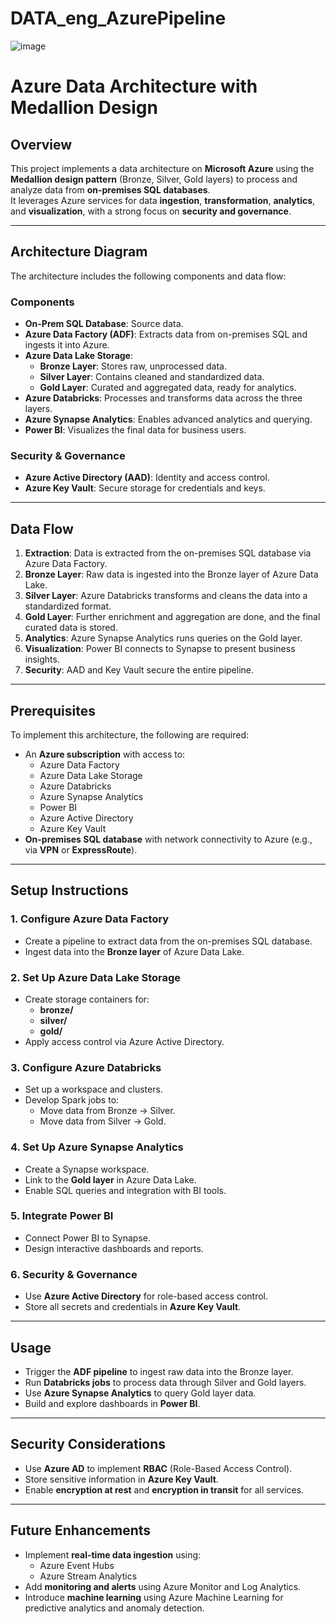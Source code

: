 # DATA_eng_AzurePipeline
![image](https://github.com/user-attachments/assets/96a6e52d-1638-42a4-9262-44451899a490)


# **Azure Data Architecture with Medallion Design**

## **Overview**
This project implements a data architecture on **Microsoft Azure** using the **Medallion design pattern** (Bronze, Silver, Gold layers) to process and analyze data from **on-premises SQL databases**.  
It leverages Azure services for data **ingestion**, **transformation**, **analytics**, and **visualization**, with a strong focus on **security and governance**.

---

## **Architecture Diagram**

The architecture includes the following components and data flow:

### **Components**
- **On-Prem SQL Database**: Source data.
- **Azure Data Factory (ADF)**: Extracts data from on-premises SQL and ingests it into Azure.
- **Azure Data Lake Storage**:
  - **Bronze Layer**: Stores raw, unprocessed data.
  - **Silver Layer**: Contains cleaned and standardized data.
  - **Gold Layer**: Curated and aggregated data, ready for analytics.
- **Azure Databricks**: Processes and transforms data across the three layers.
- **Azure Synapse Analytics**: Enables advanced analytics and querying.
- **Power BI**: Visualizes the final data for business users.

### **Security & Governance**
- **Azure Active Directory (AAD)**: Identity and access control.
- **Azure Key Vault**: Secure storage for credentials and keys.

---

## **Data Flow**

1. **Extraction**: Data is extracted from the on-premises SQL database via Azure Data Factory.
2. **Bronze Layer**: Raw data is ingested into the Bronze layer of Azure Data Lake.
3. **Silver Layer**: Azure Databricks transforms and cleans the data into a standardized format.
4. **Gold Layer**: Further enrichment and aggregation are done, and the final curated data is stored.
5. **Analytics**: Azure Synapse Analytics runs queries on the Gold layer.
6. **Visualization**: Power BI connects to Synapse to present business insights.
7. **Security**: AAD and Key Vault secure the entire pipeline.

---

## **Prerequisites**

To implement this architecture, the following are required:

- An **Azure subscription** with access to:
  - Azure Data Factory
  - Azure Data Lake Storage
  - Azure Databricks
  - Azure Synapse Analytics
  - Power BI
  - Azure Active Directory
  - Azure Key Vault
- **On-premises SQL database** with network connectivity to Azure (e.g., via **VPN** or **ExpressRoute**).

---

## **Setup Instructions**

### 1. **Configure Azure Data Factory**
- Create a pipeline to extract data from the on-premises SQL database.
- Ingest data into the **Bronze layer** of Azure Data Lake.

### 2. **Set Up Azure Data Lake Storage**
- Create storage containers for:
  - **bronze/**
  - **silver/**
  - **gold/**
- Apply access control via Azure Active Directory.

### 3. **Configure Azure Databricks**
- Set up a workspace and clusters.
- Develop Spark jobs to:
  - Move data from Bronze → Silver.
  - Move data from Silver → Gold.

### 4. **Set Up Azure Synapse Analytics**
- Create a Synapse workspace.
- Link to the **Gold layer** in Azure Data Lake.
- Enable SQL queries and integration with BI tools.

### 5. **Integrate Power BI**
- Connect Power BI to Synapse.
- Design interactive dashboards and reports.

### 6. **Security & Governance**
- Use **Azure Active Directory** for role-based access control.
- Store all secrets and credentials in **Azure Key Vault**.

---

## **Usage**

- Trigger the **ADF pipeline** to ingest raw data into the Bronze layer.
- Run **Databricks jobs** to process data through Silver and Gold layers.
- Use **Azure Synapse Analytics** to query Gold layer data.
- Build and explore dashboards in **Power BI**.

---

## **Security Considerations**

- Use **Azure AD** to implement **RBAC** (Role-Based Access Control).
- Store sensitive information in **Azure Key Vault**.
- Enable **encryption at rest** and **encryption in transit** for all services.

---

## **Future Enhancements**

- Implement **real-time data ingestion** using:
  - Azure Event Hubs  
  - Azure Stream Analytics  
- Add **monitoring and alerts** using Azure Monitor and Log Analytics.
- Introduce **machine learning** using Azure Machine Learning for predictive analytics and anomaly detection.
